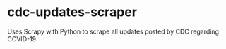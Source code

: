 # cdc-updates-scraper
Uses Scrapy with Python to scrape all updates posted by CDC regarding COVID-19
